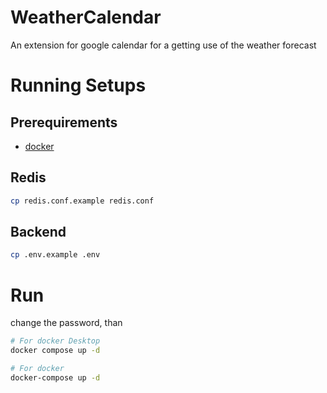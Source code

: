 # WeatherCalendar
An extension for google calendar for a getting use of the weather forecast

# Running Setups

## Prerequirements

- [docker](https://docs.docker.com/get-docker/)

## Redis

```bash
cp redis.conf.example redis.conf
```

## Backend

```bash
cp .env.example .env
```

# Run

change the password, than
```bash
# For docker Desktop
docker compose up -d

# For docker 
docker-compose up -d
```